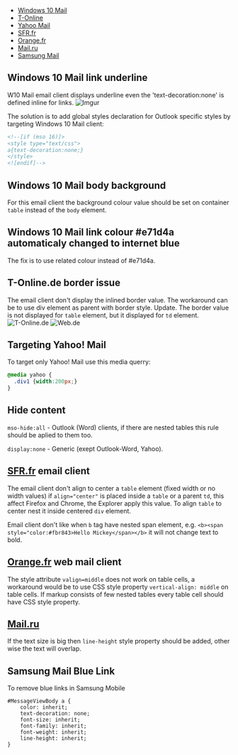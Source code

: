 * [Windows 10 Mail](#windows-10-mail-link-underline)
* [T-Online](#t-onlinede-border-issue)
* [Yahoo Mail](#targeting-yahoo-mail)
* [SFR.fr](#sfrfr-email-client)
* [Orange.fr](#orangefr-web-mail-client)
* [Mail.ru](#mailru)
* [Samsung Mail](#samsung-mail-blue-link)

## Windows 10 Mail link underline

W10 Mail email client displays underline even the 'text-decoration:none' is defined inline for links.
![Imgur](https://i.imgur.com/uEO1vEN.png)

The solution is to add global styles declaration for Outlook specific styles by targeting Windows 10 Mail client:
```html
<!--[if (mso 16)]>
<style type="text/css">
a{text-decoration:none;}
</style>
<![endif]-->
```

## Windows 10 Mail body background

For this email client the background colour value should be set on container `table` instead of the `body` element.

## Windows 10 Mail link colour #e71d4a automaticaly changed to internet blue

The fix is to use related colour instead of #e71d4a.

## T-Online.de border issue

The email client don't display the inlined border value. The workaround can be to use div element as parent with border style.
Update. The border value is not displayed for `table` element, but it displayed for `td` element.
![T-Online.de](https://i.imgur.com/vBcIjgC.png)
![Web.de](https://i.imgur.com/tYYxO3i.png)


## Targeting Yahoo! Mail

To target only Yahoo! Mail use this media querry:

```css
@media yahoo {
  .div1 {width:200px;}
}
```

## Hide content
`mso-hide:all` - Outlook (Word) clients, if there are nested tables this rule should be aplied to them too.

`display:none` - Generic (exept Outlook-Word, Yahoo).


## [SFR.fr](https://www.sfr.fr/cas/login?service=https%3A%2F%2Fwebmail.sfr.fr%2Fwebmail%2Fj_spring_cas_security_check#sfrintid=HH_Top) email client

The email client don't align to center a `table` element (fixed width or no width values) if `align="center"` is placed inside a `table` or a parent `td`, this affect Firefox and Chrome, the Explorer apply this value. To align `table` to center nest it inside centered `div` element.

Email client don't like when `b` tag have nested span element, e.g. `<b><span style="color:#fbr843>Hello Mickey</span></b>` it will not change text to bold.

## [Orange.fr](https://id.orange.fr/auth_user/bin/auth_user.cgi?source_url=/auth_user/bin/auth_user.cgi&return_url=http://rms.orange.fr/mail/inbox%3f) web mail client

The style attribute `valign=middle` does not work on table cells, a workaround would be to use CSS style property `vertical-align: middle` on table cells. If markup consists of few nested tables every table cell should have CSS style property.

## [Mail.ru](https://e.mail.ru/login)

If the text size is big then `line-height` style property should be added, other wise the text will overlap.

## Samsung Mail Blue Link

To remove blue links in Samsung Mobile

```
#MessageViewBody a {
    color: inherit;
    text-decoration: none;
    font-size: inherit;
    font-family: inherit;
    font-weight: inherit;
    line-height: inherit;
}
```
